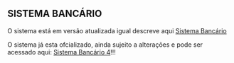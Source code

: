 ## SISTEMA BANCÁRIO
O sistema está em versão atualizada igual descreve aqui [Sistema Bancário](https://github.com/digitalinnovationone/trilha-python-dio/blob/main/00%20-%20Fundamentos/desafio.py)

O sistema já esta ofcializado, ainda sujeito a alterações e pode ser acessado aqui: [Sistema Bancário 4]([https://github.com/AlexFelipeHonorio/Sistema-Banc-rio.git](https://github.com/Alekao18/DIO.git))!!!
